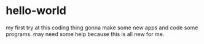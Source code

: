 # hello-world
my first try at this coding thing
gonna make some new apps and code some programs.
may need some help because this is all new for me.

